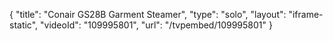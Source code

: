 {
    "title": "Conair GS28B Garment Steamer",
    "type": "solo",
    "layout": "iframe-static",
    "videoId": "109995801",
    "url": "\/tvpembed\/109995801"
}